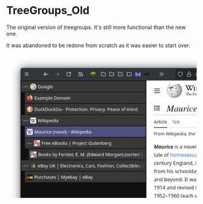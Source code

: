 # TreeGroups_Old
The original version of treegroups. It's still more functional than the new one.

It was abandoned to be redone from scratch as it was easier to start over.


![Screeshot](screenshot.png)
